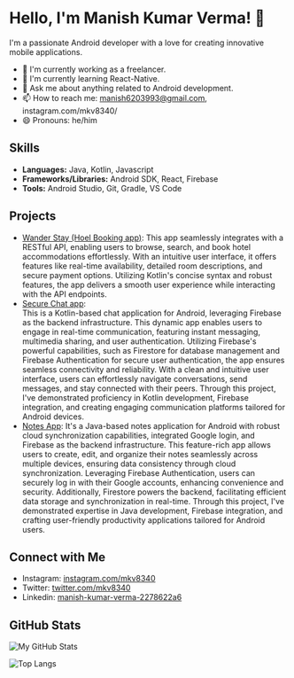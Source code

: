 
# Hello, I'm Manish Kumar Verma! 👋

I'm a passionate Android developer with a love for creating innovative mobile applications.

- 🚀 I'm currently working as a freelancer.
- 🌱 I'm currently learning React-Native.
- 💬 Ask me about anything related to Android development.
- 📫 How to reach me: manish6203993@gmail.com, instagram.com/mkv8340/
- 😄 Pronouns: he/him

## Skills

- **Languages:** Java, Kotlin, Javascript
- **Frameworks/Libraries:** Android SDK, React, Firebase
- **Tools:** Android Studio, Git, Gradle, VS Code

## Projects

- [Wander Stay (Hoel Booking app)](https://github.com/manish99verma/HotelBookingApp): This app seamlessly integrates with a RESTful API, enabling users to browse, search, and book hotel accommodations effortlessly. With an intuitive user interface, it offers features like real-time availability, detailed room descriptions, and secure payment options. Utilizing Kotlin's concise syntax and robust features, the app delivers a smooth user experience while interacting with the API endpoints.
- [Secure Chat app](https://github.com/manish99verma/SecureChat):   
This is a Kotlin-based chat application for Android, leveraging Firebase as the backend infrastructure. This dynamic app enables users to engage in real-time communication, featuring instant messaging, multimedia sharing, and user authentication. Utilizing Firebase's powerful capabilities, such as Firestore for database management and Firebase Authentication for secure user authentication, the app ensures seamless connectivity and reliability. With a clean and intuitive user interface, users can effortlessly navigate conversations, send messages, and stay connected with their peers. Through this project, I've demonstrated proficiency in Kotlin development, Firebase integration, and creating engaging communication platforms tailored for Android devices.
- [Notes App](https://github.com/manish99verma/Notes_App_MVP): It's a Java-based notes application for Android with robust cloud synchronization capabilities, integrated Google login, and Firebase as the backend infrastructure. This feature-rich app allows users to create, edit, and organize their notes seamlessly across multiple devices, ensuring data consistency through cloud synchronization. Leveraging Firebase Authentication, users can securely log in with their Google accounts, enhancing convenience and security. Additionally, Firestore powers the backend, facilitating efficient data storage and synchronization in real-time. Through this project, I've demonstrated expertise in Java development, Firebase integration, and crafting user-friendly productivity applications tailored for Android users.

## Connect with Me

- Instagram: [instagram.com/mkv8340](https://www.instagram.com/mkv8340/)
- Twitter: [twitter.com/mkv8340](https://twitter.com/mkv8340)
- Linkedin: [manish-kumar-verma-2278622a6](www.linkedin.com/in/manish-kumar-verma-2278622a6)
 
## GitHub Stats

![My GitHub Stats](https://github-readme-stats.vercel.app/api?username=manish99verma&show_icons=true&theme=radical)

![Top Langs](https://github-readme-stats.vercel.app/api/top-langs/?username=manish99verma&layout=compact)
